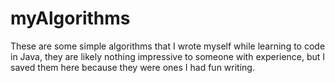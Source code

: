 # myAlgorithms

These are some simple algorithms that I wrote myself while learning to code in Java, they are likely nothing impressive to someone
with experience, but I saved them here because they were ones I had fun writing. 
